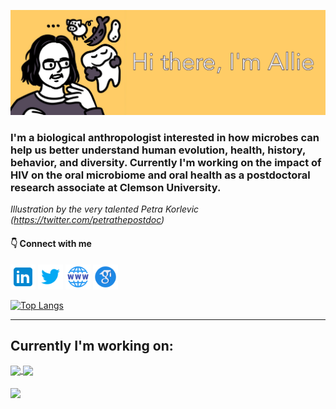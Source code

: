 ![Banner](https://github.com/aemann01/aemann01/blob/main/banner.png)

### I'm a biological anthropologist interested in how microbes can help us better understand human evolution, health, history, behavior, and diversity. Currently I'm working on the impact of HIV on the oral microbiome and oral health as a postdoctoral research associate at Clemson University.

*Illustration by the very talented Petra Korlevic (https://twitter.com/petrathepostdoc)*

#### :point_down: Connect with me

[<img src='https://github.com/aemann01/aemann01/blob/main/icons8-linkedin.svg' alt='linkedin' height='40'>](https://www.linkedin.com/in/allison-mann-70bab816a/)  [<img src='https://github.com/aemann01/aemann01/blob/main/icons8-twitter-48.png' alt='twitter' height='40'>](https://twitter.com/aemann01)  [<img src='https://github.com/aemann01/aemann01/blob/main/icons8-website-48.png' alt='website' height='40'>](https://aemann01.github.io/) [<img src='https://github.com/aemann01/aemann01/blob/main/icons8-google-scholar-48.png' alt='googlescholar' height='40'>](https://scholar.google.com/citations?user=BcHAnkwAAAAJ&hl)  

[![Top Langs](https://github-readme-stats.vercel.app/api/top-langs/?username=aemann01&layout=compact&hide=html,jupyter%20notebook,batchfile&theme=algolia&border_radius=20)](https://github.com/aemann01/github-readme-stats)

------------
## Currently I'm working on:

<a href="https://github.com/aemann01/domhain/tree/main/2022-HIV_oral_microbiome">
  <img align="center" src="https://github-readme-stats.vercel.app/api/pin/?username=aemann01&repo=domhain" />
</a>
<a href="https://github.com/aemann01/ads_plaque">
  <img align="center" src="https://github-readme-stats.vercel.app/api/pin/?username=aemann01&repo=ads_plaque" />
</a>
<br>
</br>
<a href="https://github.com/aemann01/necrobiome">
  <img align="center" src="https://github-readme-stats.vercel.app/api/pin/?username=aemann01&repo=necrobiome" />
</a>
